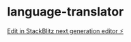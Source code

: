 # language-translator

[Edit in StackBlitz next generation editor ⚡️](https://stackblitz.com/~/github.com/swathi984/language-translator)